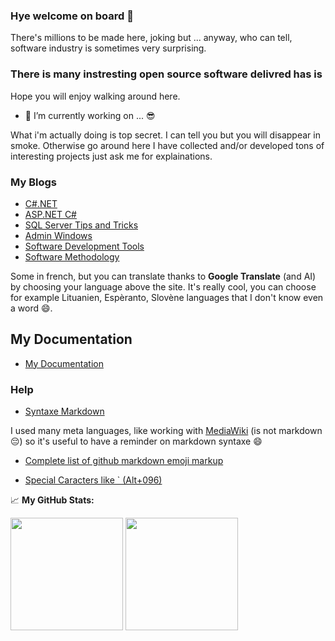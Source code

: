 ### Hye welcome on board 👋

There's millions to be made here, joking but ... anyway, who can tell, software industry is sometimes very surprising.

### There is many instresting open source software delivred has is

Hope you will enjoy walking around here.

<!--
**mabyre/mabyre** is a ✨ _special_ ✨ repository because its `README.md` (this file) appears on your GitHub profile.
Here are some ideas to get you started:
-->

<!--
Use cool emoj
-->

- 🔭 I’m currently working on ... :sunglasses:

What i'm actually doing is top secret. I can tell you but you will disappear in smoke. Otherwise go around here I have collected and/or developed tons of interesting projects just ask me for explainations.

<!--
- 🌱 I’m currently learning ...
- 👯 I’m looking to collaborate on ...
- 🤔 I’m looking for help with ...
- 💬 Ask me about ...
- 📫 How to reach me: ...
- 😄 Pronouns: ...
- ⚡ Fun fact: ...
-->

### My Blogs

- [C#.NET](https://csharp-dotnet.sodevlog.com/)
- [ASP.NET C#](https://asp-dotnet-csharp.sodevlog.com/)
- [SQL Server Tips and Tricks](https://sql-server-astuces.sodevlog.com/)
- [Admin Windows](https://administration-windows.sodevlog.com/)
- [Software Development Tools](https://outils-developpement-logiciel.sodevlog.com/)
- [Software Methodology](https://methodologies-logicielles.sodevlog.com/)

Some in french, but you can translate thanks to **Google Translate** (and AI) by choosing your language above the site. It's really cool, you can choose for example Lituanien, Espèranto, Slovène languages that I don't know even a word :smile:. 

## My Documentation

- [My Documentation](https://mabyre.github.io/docs/)

### Help

- [Syntaxe Markdown](https://www.markdownguide.org/basic-syntax/)

I used many meta languages, like working with [MediaWiki](https://www.mediawiki.org/wiki/MediaWiki/fr) (is not markdown :pensive:) so it's useful to have a reminder on markdown syntaxe :smile:

- [Complete list of github markdown emoji markup](https://gist.github.com/rxaviers/7360908)

- [Special Caracters like ` (Alt+096)](https://www.fred4.com/caracteres-speciaux/)

📈 **My GitHub Stats:**

<p>
  <img height="180em" src="https://github-readme-stats.vercel.app/api?username=mabyre&show_icons=true&hide_border=true&&count_private=true" />
  <img height="180em" src="https://github-readme-stats.vercel.app/api/top-langs/?username=mabyre&show_icons=true&hide_border=true&layout=compact&langs_count=8&hide=javascript"/>
</p> 


